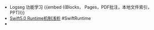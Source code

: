 - Logseg 功能学习 {{embed ((Blocks， Pages，PDF批注，本地文件索引，PPT))}}
- [Swift5.0 Runtime机制浅析](https://www.jianshu.com/p/158574ab8809) #SwiftRuntime
-